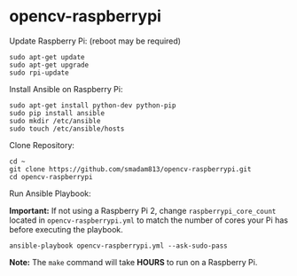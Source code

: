 # opencv-raspberrypi
Update Raspberry Pi: (reboot may be required)
```
sudo apt-get update
sudo apt-get upgrade
sudo rpi-update
```
Install Ansible on Raspberry Pi:
```
sudo apt-get install python-dev python-pip
sudo pip install ansible
sudo mkdir /etc/ansible
sudo touch /etc/ansible/hosts
```
Clone Repository:
```
cd ~
git clone https://github.com/smadam813/opencv-raspberrypi.git
cd opencv-raspberrypi
```
Run Ansible Playbook:

**Important:** If not using a Raspberry Pi 2, change `raspberrypi_core_count` located in `opencv-raspberrypi.yml` to match the number of cores your Pi has before executing the playbook.
```
ansible-playbook opencv-raspberrypi.yml --ask-sudo-pass
```
**Note:** The `make` command will take **HOURS** to run on a Raspberry Pi.
